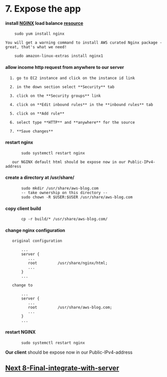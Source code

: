 # 7. Expose the app

#### install [NGINX](https://www.nginx.com/) load balance [resource](https://regbrain.com/article/node-nginx-ec2)

        sudo yum install nginx

    You will get a warning command to install AWS curated Nginx package - great, that's what we need!

        sudo amazon-linux-extras install nginx1


#### allow income http request from anywhere to our server

      1. go to EC2 instance and click on the instance id link
    
      2. in the down section select **Security** tab

      3. click on the **Security groups** link

      4. click on **Edit inbound rules** in the **inbound rules** tab

      5. click on **Add rule**

      6. select type **HTTP** and **anywhere** for the source

      7. **Save changes**


#### restart nginx
   
           sudo systemctl restart nginx
   
       our NGINX default html should be expose now in our Public-IPv4-address 
   
   
#### create a directory at /usr/share/<domain-name>
      
           sudo mkdir /usr/share/aws-blog.com
           -- take ownership on this directory --
           sudo chown -R $USER:$USER /usr/share/aws-blog.com
   
   
#### copy client build
   
           cp -r build/* /usr/share/aws-blog.com/
   
#### change nginx configuration
   
       original configuration
           
           ...
           server {
              ...
              root         /usr/share/nginx/html;
              ...
           }
           ...
   
       change to
   
           ...
           server {
              ...
              root         /usr/share/aws-blog.com;
              ...
           }
           ...
   
#### restart NGINX
   
           sudo systemctl restart nginx

**Our client** should be expose now in our Public-IPv4-address 


## [Next 8-Final-integrate-with-server](https://github.com/amitznati/aws-fullstack-starter/tree/master/8-Final-integrate-with-server#8-final-integrate-with-server)



